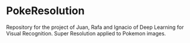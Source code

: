 # PokeResolution
Repository for the project of Juan, Rafa and Ignacio of Deep Learning for Visual Recognition. Super Resolution applied to Pokemon images.
